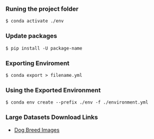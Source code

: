 ### Runing the project folder
```
$ conda activate ./env
```

### Update packages
```
$ pip install -U package-name
```

### Exporting Enviroment
```
$ conda export > filename.yml
```

### Using the Exported Environment
```
$ conda env create --prefix ./env -f ./environment.yml
```

### Large Datasets Download Links
- [Dog Breed Images](https://www.dropbox.com/s/9kjr0ui9qbodfao/dog-breed-identification.zip?dl=0)